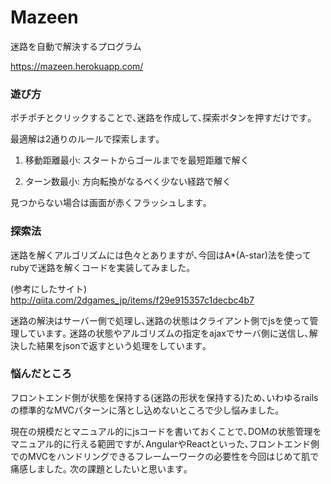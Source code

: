 # Mazeen

迷路を自動で解決するプログラム

https://mazeen.herokuapp.com/



### 遊び方

ポチポチとクリックすることで､迷路を作成して､探索ボタンを押すだけです｡

最適解は2通りのルールで探索します｡

1) 移動距離最小: スタートからゴールまでを最短距離で解く

2) ターン数最小: 方向転換がなるべく少ない経路で解く

見つからない場合は画面が赤くフラッシュします｡

### 探索法

迷路を解くアルゴリズムには色々とありますが､今回はA*(A-star)法を使ってrubyで迷路を解くコードを実装してみました｡

(参考にしたサイト)
http://qiita.com/2dgames_jp/items/f29e915357c1decbc4b7

迷路の解決はサーバー側で処理し､迷路の状態はクライアント側でjsを使って管理しています｡
迷路の状態やアルゴリズムの指定をajaxでサーバ側に送信し､解決した結果をjsonで返すという処理をしています｡

### 悩んだところ

フロントエンド側が状態を保持する(迷路の形状を保持する)ため､いわゆるrailsの標準的なMVCパターンに落とし込めないところで少し悩みました｡

現在の規模だとマニュアル的にjsコードを書いておくことで､DOMの状態管理をマニュアル的に行える範囲ですが､AngularやReactといった､フロントエンド側でのMVCをハンドリングできるフレームーワークの必要性を今回はじめて肌で痛感しました｡
次の課題としたいと思います｡
